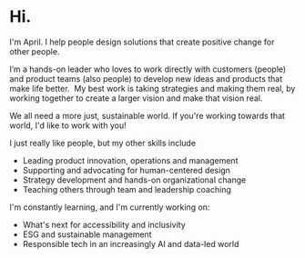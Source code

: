 # Hi.
I'm April.
I help people design solutions that create positive change for other people.

I’m a hands-on leader who loves to work directly with customers (people) and product teams (also people) to develop new ideas and products that make life better.  My best work is taking strategies and making them real, by working together to create a larger vision and make that vision real.  

We all need a more just, sustainable world. If you're working towards that world, I'd like to work with you!

I just really like people, but my other skills include
* Leading product innovation, operations and management 
* Supporting and advocating for human-centered design
* Strategy development and hands-on organizational change 
* Teaching others through team and leadership coaching 

I'm constantly learning, and I'm currently working on:
* What's next for accessibility and inclusivity
* ESG and sustainable management
* Responsible tech in an increasingly AI and data-led world
